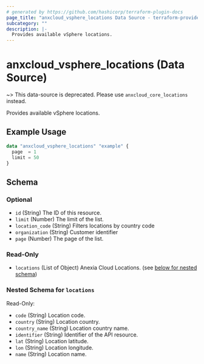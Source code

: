 ```yaml
---
# generated by https://github.com/hashicorp/terraform-plugin-docs
page_title: "anxcloud_vsphere_locations Data Source - terraform-provider-anxcloud"
subcategory: ""
description: |-
  Provides available vSphere locations.
---
```


# anxcloud_vsphere_locations (Data Source)

~> This data-source is deprecated. Please use `anxcloud_core_locations` instead.

Provides available vSphere locations.

## Example Usage

```terraform
data "anxcloud_vsphere_locations" "example" {
  page  = 1
  limit = 50
}
```

<!-- schema generated by tfplugindocs -->
## Schema

### Optional

- `id` (String) The ID of this resource.
- `limit` (Number) The limit of the list.
- `location_code` (String) Filters locations by country code
- `organization` (String) Customer identifier
- `page` (Number) The page of the list.

### Read-Only

- `locations` (List of Object) Anexia Cloud Locations. (see [below for nested schema](#nestedatt--locations))

<a id="nestedatt--locations"></a>
### Nested Schema for `locations`

Read-Only:

- `code` (String) Location code.
- `country` (String) Location country.
- `country_name` (String) Location country name.
- `identifier` (String) Identifier of the API resource.
- `lat` (String) Location latitude.
- `lon` (String) Location longitude.
- `name` (String) Location name.


